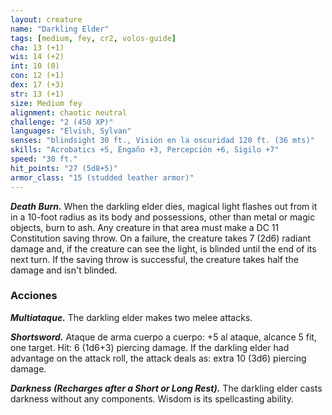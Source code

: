 ```yaml
---
layout: creature
name: "Darkling Elder"
tags: [medium, fey, cr2, volos-guide]
cha: 13 (+1)
wis: 14 (+2)
int: 10 (0)
con: 12 (+1)
dex: 17 (+3)
str: 13 (+1)
size: Medium fey
alignment: chaotic neutral
challenge: "2 (450 XP)"
languages: "Elvish, Sylvan"
senses: "blindsight 30 ft., Visión en la oscuridad 120 ft. (36 mts)"
skills: "Acrobatics +5, Engaño +3, Percepción +6, Sigilo +7"
speed: "30 ft."
hit_points: "27 (5d8+5)"
armor_class: "15 (studded leather armor)"
---
```


***Death Burn.*** When the darkling elder dies, magical light flashes out from it in a 10-foot radius as its body and possessions, other than metal or magic objects, burn to ash. Any creature in that area must make a DC 11 Constitution saving throw. On a failure, the creature takes 7 (2d6) radiant damage and, if the creature can see the light, is blinded until the end of its next turn. If the saving throw is successful, the creature takes half the damage and isn't blinded.

### Acciones

***Multiataque.*** The darkling elder makes two melee attacks.

***Shortsword.*** Ataque de arma cuerpo a cuerpo: +5 al ataque, alcance 5 fit, one target. Hit: 6 (1d6+3) piercing damage. If the darkling elder had advantage on the attack roll, the attack deals as: extra 10 (3d6) piercing damage.

***Darkness (Recharges after a Short or Long Rest).*** The darkling elder casts darkness without any components. Wisdom is its spellcasting ability.